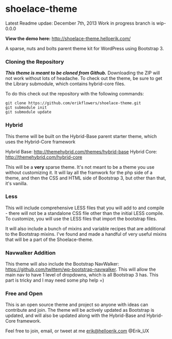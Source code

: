 shoelace-theme
==============

Latest Readme updae: December 7th, 2013
Work in progress branch is wip-0.0.0

**View the demo here:** http://shoelace-theme.helloerik.com/

A sparse, nuts and bolts parent theme kit for WordPress using Bootstrap 3.

### Cloning the Repository

***This theme is meant to be cloned from Github.*** Downloading the ZIP will not work without lots of headache. To check out the theme, be sure to get the Library submodule, which contains hybrid-core files.

To do this check out the repository with the following commands:

    git clone https://github.com/erikflowers/shoelace-theme.git
    git submodule init
    git submodule update

### Hybrid

This theme will be built on the Hybrid-Base parent starter theme, which uses the Hybrid-Core framework

Hybrid Base: http://themehybrid.com/themes/hybrid-base
Hybrid Core: http://themehybrid.com/hybrid-core

This will be a **very** sparse theme. It's not meant to be a theme you use without customizing it. It will lay all the framwork for the php side of a theme, and then the CSS and HTML side of Bootstrap 3, but other than that, it's vanilla.

### Less

This will include comprehensive LESS files that you will add to and compile - there will not be a standalone CSS file other than the initial LESS compile. To customize, you will use the LESS files that import the bootstrap files.

It will also include a bunch of mixins and variable recipes that are additional to the Bootstrap mixins. I've found and made a handful of very useful mixins that will be a part of the Shoelace-theme. 

### Navwalker Addition

This theme will also include the Bootstrap NavWalker: https://github.com/twittem/wp-bootstrap-navwalker. This will allow the main nav to have 1 level of dropdowns, which is all Bootstrap 3 has. This part is tricky and I may need some php help =)

### Free and Open

This is an open source theme and project so anyone with ideas can contribute and join. The theme will be actively updated as Bootstrap is updated, and will also be updated along with the Hybrid-Base and Hybrid-Core framework. 

Feel free to join, email, or tweet at me
erik@helloerik.com
@Erik_UX
